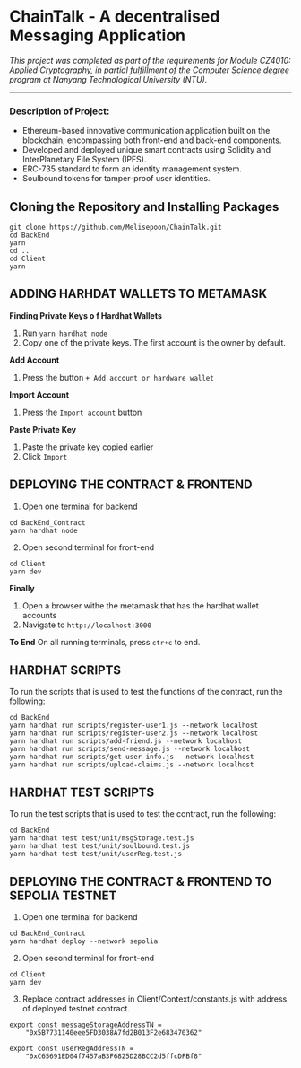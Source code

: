 # ChainTalk -  A decentralised Messaging Application
_This project was completed as part of the requirements for Module CZ4010: Applied Cryptography, in partial fulfillment of the Computer Science degree program at Nanyang Technological University (NTU)._ <br>

****

### Description of Project:
- Ethereum-based innovative communication application built on the blockchain, encompassing both front-end and back-end components.
- Developed and deployed unique smart contracts using Solidity and InterPlanetary File System (IPFS).
- ERC-735 standard to form an identity management system.
- Soulbound tokens for tamper-proof user identities.


## Cloning the Repository and Installing Packages

```
git clone https://github.com/Melisepoon/ChainTalk.git
cd BackEnd
yarn
cd ..
cd Client
yarn
```


## ADDING HARHDAT WALLETS TO METAMASK

**Finding Private Keys o f Hardhat Wallets**

1. Run `yarn hardhat node`
2. Copy one of the private keys. The first account is the owner by default. 


**Add Account**

1. Press the button `+ Add account or hardware wallet`


**Import Account**

1. Press the `Import account` button


**Paste Private Key**
1. Paste the private key copied earlier
2. Click `Import`


## DEPLOYING THE CONTRACT & FRONTEND

1. Open one terminal for backend
```
cd BackEnd_Contract
yarn hardhat node
```
2. Open second terminal for front-end
```
cd Client 
yarn dev
```


**Finally**
1. Open a browser withe the metamask that has the hardhat wallet accounts 
2. Navigate to `http://localhost:3000`

**To End**
On all running terminals, press `ctr+c` to end. 


## HARDHAT SCRIPTS
To run the scripts that is used to test the functions of the contract, run the following:
```
cd BackEnd
yarn hardhat run scripts/register-user1.js --network localhost
yarn hardhat run scripts/register-user2.js --network localhost
yarn hardhat run scripts/add-friend.js --network localhost
yarn hardhat run scripts/send-message.js --network localhost
yarn hardhat run scripts/get-user-info.js --network localhost
yarn hardhat run scripts/upload-claims.js --network localhost

```

## HARDHAT TEST SCRIPTS
To run the test scripts that is used to test the contract, run the following:
```
cd BackEnd
yarn hardhat test test/unit/msgStorage.test.js
yarn hardhat test test/unit/soulbound.test.js
yarn hardhat test test/unit/userReg.test.js
```

## DEPLOYING THE CONTRACT & FRONTEND TO SEPOLIA TESTNET

1. Open one terminal for backend
```
cd BackEnd_Contract
yarn hardhat deploy --network sepolia
```
2. Open second terminal for front-end
```
cd Client 
yarn dev
```
3. Replace contract addresses in Client/Context/constants.js with address of deployed testnet contract.<br />
```
export const messageStorageAddressTN =
    "0x5B7731140eee5FD3038A7fd2B013F2e683470362"
```
```
export const userRegAddressTN = 
    "0xC65691ED04f7457aB3F6825D28BCC2d5ffcDFBf8"
```
